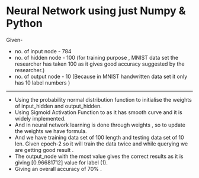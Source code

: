   

# Neural Network using just Numpy & Python

  

Given-
- no. of input node - 784
- no. of hidden node - 100  (for training purpose , MNIST data set the researcher has taken 100 as it gives good accuracy suggested by the researcher.)
- no. of output node - 10  (Because in MNIST handwritten data set it only has 10 label numbers )
------------------------------------------------------------------------------------------------------------------------------------------------------------------------
- Using the probability normal distribution function to initialise the   weights of input_hidden and output_hidden.
- Using Sigmoid Activation Function to as it has smooth curve and it is widely implemented.
- And in neural network learning is done through weights , so to update the weights we have formula.
- And we have training data set of 100 length and testing data set of 10 len. Given epoch-2 so it will train the data twice and while querying we are getting good result .
- The output_node with the most value gives the correct results as it is giving [0.96681712] value for label (1).
- Giving an overall accuracy of 70% .
